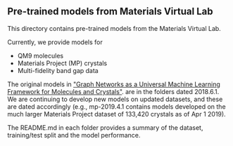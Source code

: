 ## Pre-trained models from Materials Virtual Lab

This directory contains pre-trained models from the Materials Virtual Lab.

Currently, we provide models for

* QM9 molecules
* Materials Project (MP) crystals
* Multi-fidelity band gap data

The original models in ["Graph Networks as a Universal Machine Learning Framework for Molecules and Crystals"](https://doi.org/10.1021/acs.chemmater.9b01294).
are in the folders dated 2018.6.1. We are continuing to develop new models
on updated datasets, and these are dated accordingly (e.g., mp-2019.4.1 contains
models developed on the much larger Materials Project dataset of 133,420
crystals as of Apr 1 2019).

The README.md in each folder provides a summary of the dataset, training/test
split and the model performance.
